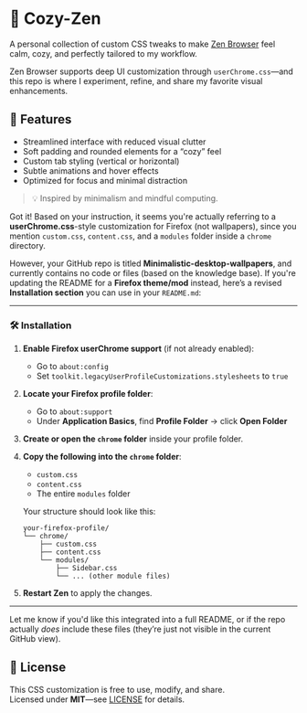 # 🌿 Cozy-Zen

A personal collection of custom CSS tweaks to make [Zen Browser](https://zen-browser.app/) feel calm, cozy, and perfectly tailored to my workflow.

Zen Browser supports deep UI customization through `userChrome.css`—and this repo is where I experiment, refine, and share my favorite visual enhancements.

## 🎨 Features
- Streamlined interface with reduced visual clutter  
- Soft padding and rounded elements for a “cozy” feel  
- Custom tab styling (vertical or horizontal)  
- Subtle animations and hover effects  
- Optimized for focus and minimal distraction  

> 💡 Inspired by minimalism and mindful computing.

Got it! Based on your instruction, it seems you're actually referring to a **userChrome.css**-style customization for Firefox (not wallpapers), since you mention `custom.css`, `content.css`, and a `modules` folder inside a `chrome` directory.

However, your GitHub repo is titled **Minimalistic-desktop-wallpapers**, and currently contains no code or files (based on the knowledge base). If you're updating the README for a **Firefox theme/mod** instead, here’s a revised **Installation section** you can use in your `README.md`:

---

### 🛠️ Installation

1. **Enable Firefox userChrome support** (if not already enabled):
   - Go to `about:config`
   - Set `toolkit.legacyUserProfileCustomizations.stylesheets` to `true`

2. **Locate your Firefox profile folder**:
   - Go to `about:support`
   - Under **Application Basics**, find **Profile Folder** → click **Open Folder**

3. **Create or open the `chrome` folder** inside your profile folder.

4. **Copy the following into the `chrome` folder**:
   - `custom.css`
   - `content.css`
   - The entire `modules` folder

   Your structure should look like this:
   ```
   your-firefox-profile/
   └── chrome/
       ├── custom.css
       ├── content.css
       └── modules/
           ├── Sidebar.css
           └── ... (other module files)
   ```

5. **Restart Zen** to apply the changes.


---

Let me know if you'd like this integrated into a full README, or if the repo actually *does* include these files (they’re just not visible in the current GitHub view).

## 📜 License
This CSS customization is free to use, modify, and share.  
Licensed under **MIT**—see [LICENSE](LICENSE) for details.
